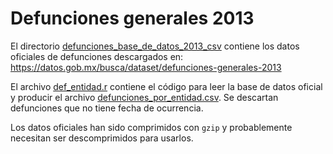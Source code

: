 # Defunciones generales 2013

El directorio
[defunciones_base_de_datos_2013_csv](defunciones_base_de_datos_2013_csv)
contiene los datos oficiales de defunciones descargados en:
https://datos.gob.mx/busca/dataset/defunciones-generales-2013

El archivo [def_entidad.r](def_entidad.r) contiene el código para leer la
base de datos oficial y producir el archivo
[defunciones_por_entidad.csv](defunciones_por_entidad.csv). Se descartan
defunciones que no tiene fecha de ocurrencia.

Los datos oficiales han sido comprimidos con `gzip` y probablemente
necesitan ser descomprimidos para usarlos.
